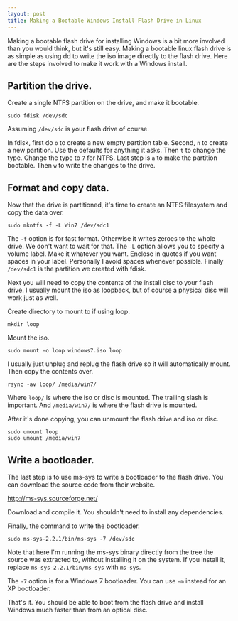 ```yaml
---
layout: post
title: Making a Bootable Windows Install Flash Drive in Linux
---
```

Making a bootable flash drive for installing Windows is a bit more involved than you would think, but it's still easy.
Making a bootable linux flash drive is as simple as using dd to write the iso image directly to the flash drive.
Here are the steps involved to make it work with a Windows install.

## Partition the drive.

Create a single NTFS partition on the drive, and make it bootable.

    sudo fdisk /dev/sdc

Assuming `/dev/sdc` is your flash drive of course.

In fdisk, first do `o` to create a new empty partition table. Second, `n` to create a new partition.
Use the defaults for anything it asks. Then `t` to change the type. Change the type to `7` for NTFS.
Last step is `a` to make the partition bootable. Then `w` to write the changes to the drive.

## Format and copy data.

Now that the drive is partitioned, it's time to create an NTFS filesystem and copy the data over.

    sudo mkntfs -f -L Win7 /dev/sdc1

The `-f` option is for fast format. Otherwise it writes zeroes to the whole drive. We don't want to wait for that.
The `-L` option allows you to specify a volume label. Make it whatever you want. Enclose in quotes if you want spaces in your label.
Personally I avoid spaces whenever possible.
Finally `/dev/sdc1` is the partition we created with fdisk.

Next you will need to copy the contents of the install disc to your flash drive.
I usually mount the iso as loopback, but of course a physical disc will work just as well.

Create directory to mount to if using loop.

    mkdir loop

Mount the iso.

    sudo mount -o loop windows7.iso loop

I usually just unplug and replug the flash drive so it will automatically mount.
Then copy the contents over.

    rsync -av loop/ /media/win7/

Where `loop/` is where the iso or disc is mounted. The trailing slash is important.
And `/media/win7/` is where the flash drive is mounted.

After it's done copying, you can unmount the flash drive and iso or disc.

    sudo umount loop
    sudo umount /media/win7

## Write a bootloader.

The last step is to use ms-sys to write a bootloader to the flash drive.
You can download the source code from their website.

<http://ms-sys.sourceforge.net/>

Download and compile it. You shouldn't need to install any dependencies.

Finally, the command to write the bootloader.

    sudo ms-sys-2.2.1/bin/ms-sys -7 /dev/sdc

Note that here I'm running the ms-sys binary directly from the tree the source was extracted to, without installing it on the system.
If you install it, replace `ms-sys-2.2.1/bin/ms-sys` with `ms-sys`.

The `-7` option is for a Windows 7 bootloader. You can use `-m` instead for an XP bootloader.

That's it. You should be able to boot from the flash drive and install Windows much faster than from an optical disc.
